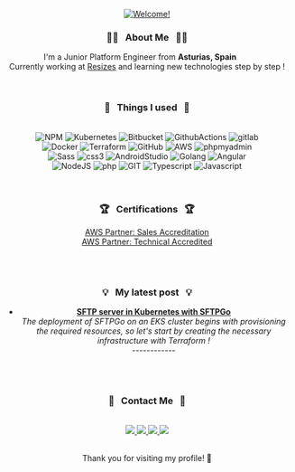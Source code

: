 <div align="center">

[![Welcome!](https://readme-typing-svg.herokuapp.com/?lines=Welcomee!!+🛸;My+name+is+María+👾;&font=ubuntu&color=32a852&center=true)](https://git.io/typing-svg)
</div>

<div align="center">
<h3>👩‍💻 &nbsp; About Me &nbsp; 👩‍💻</h3>
<p>I'm a Junior Platform Engineer from <b>Asturias, Spain</b> &nbsp <img src="https://cdn-icons-png.flaticon.com/512/197/197593.png" width="13"/>
<br>
Currently working at <a href="https://resiz.es/es/">Resizes</a> and learning new technologies step by step !</p>
</div>
<br>


<div align="center">
<h3>🚀 &nbsp Things I used &nbsp 🚀 </h3>
<br>
    <img alt="NPM" src="https://img.shields.io/badge/NPM-%23DD0031.svg?style=for-the-badge&logo=npm&logoColor=white&color=orange"/>
    <img alt="Kubernetes" src="https://img.shields.io/badge/kubernetes-%23326ce5.svg?style=for-the-badge&logo=kubernetes&logoColor=white"/>
    <img alt="Bitbucket" src="https://img.shields.io/badge/bitbucket-%23DD0031.svg?style=for-the-badge&logo=bitbucket&logoColor=white"/>
    <img alt="GithubActions" src="https://img.shields.io/badge/github actions-%23326ce5.svg?style=for-the-badge&logo=github-actions&logoColor=white"/>
    <img alt="gitlab" src="https://img.shields.io/badge/GitLab-%23DD0031.svg?style=for-the-badge&logo=gitlab&logoColor=white&color=orange"/>
    <br>
    <img alt="Docker" src="https://img.shields.io/badge/docker-%230db7ed.svg?style=for-the-badge&logo=docker&logoColor=white"/>
    <img alt="Terraform" src="https://img.shields.io/badge/terraform-%235835CC.svg?style=for-the-badge&logo=terraform&logoColor=white"/>
    <img alt="GitHub" src="https://img.shields.io/badge/github-%23121011.svg?style=for-the-badge&logo=github&logoColor=white"/>
    <img alt="AWS" src="https://img.shields.io/badge/AWS-%23FF9900.svg?style=for-the-badge&logo=amazon&logoColor=white"/>
    <img alt="phpmyadmin" src="https://img.shields.io/badge/phpMyAdmin-%235835CC.svg?style=for-the-badge&logo=phpmyadmin&logoColor=white"/>
    <br>
    <img alt="Sass" src="https://img.shields.io/badge/Sass-%23326ce5.svg?style=for-the-badge&logo=sass&logoColor=white&color=violet"/>
    <img alt="css3" src="https://img.shields.io/badge/CSS3-%23039BE5.svg?style=for-the-badge&logo=css3"/>
    <img alt="AndroidStudio" src="https://img.shields.io/badge/android Studio-%2343853D.svg?style=for-the-badge&logo=android-studio&logoColor=white"/>
    <img alt="Golang" src="https://img.shields.io/badge/Golang-%234285F4.svg?style=for-the-badge&logo=go&logoColor=white"/>
    <img alt="Angular" src="https://img.shields.io/badge/angular-%23DD0031.svg?style=for-the-badge&logo=angular&logoColor=white"/>
    <br>
    <img alt="NodeJS" src="https://img.shields.io/badge/node.js-%2343853D.svg?style=for-the-badge&logo=node.js&logoColor=white"/>
    <img alt="php" src="https://img.shields.io/badge/php-%235835CC.svg?style=for-the-badge&logo=php&logoColor=white"/>
    <img alt="GIT" src="https://img.shields.io/badge/Git-%23DD0031.svg?style=for-the-badge&logo=git&logoColor=white&color=orange"/>
    <img alt="Typescript" src="https://img.shields.io/badge/typescript-%23326ce5.svg?style=for-the-badge&logo=typescript&logoColor=white"/>
    <img alt="Javascript" src="https://img.shields.io/badge/Javascript-%23FF9900.svg?style=for-the-badge&logo=javascript&logoColor=white"/>
</div>
 
 <br>
 <br>

<div align="center">
<h3>🏆 &nbsp; Certifications &nbsp; 🏆</h3>

  [AWS Partner: Sales Accreditation](https://www.credly.com/badges/159e184b-7b5c-424d-a4f1-8810d1f6b110/linked_in_profile)
<br>
  [AWS Partner: Technical Accredited](https://www.credly.com/badges/12b90a03-4508-481e-9f4c-aa8adbe68d48/linked_in_profile)

</div>

<br>
<br>
<div align="center">
<h3>💡 &nbsp; My latest post &nbsp; 💡</h3>

<ul>
  <li><a href="https://blog.resiz.es/sftp-server-in-kubernetes-with-sftpgo"><b> SFTP server in Kubernetes with SFTPGo</b></a><br/><i>The deployment of SFTPGo on an EKS cluster begins with provisioning the required resources, so let's start by creating the necessary infrastructure with Terraform !</i></li>
------------
</div>
<br>
<br>

<div align="center">
  <h3>📩 &nbsp; Contact Me &nbsp; 📩</h3>
  <br>
  <a href="mailto:maria@resiz.es">
    <img src="https://img.shields.io/badge/Gmail-D14836?style=for-the-badge&logo=gmail&logoColor=white"/>
  </a>
  <a href="https://www.linkedin.com/in/mariia126/">
    <img src="https://img.shields.io/badge/LinkedIn-0077B5?style=for-the-badge&logo=linkedin&logoColor=white"/>
  </a>
  <a href="https://www.instagram.com/maria._.126/">
    <img src="https://img.shields.io/badge/Instagram-833AB4?style=for-the-badge&logo=instagram&logoColor=white"/>
  </a>
  <a href="https://steamcommunity.com/profiles/76561199243503767/">
    <img src="https://img.shields.io/badge/Steam-171a21?style=for-the-badge&logo=steam&logoColor=white"/>
  </a>
</div>

<div align="center">
  <br>
  <p>Thank you for visiting my profile! 👋</p>
</div>